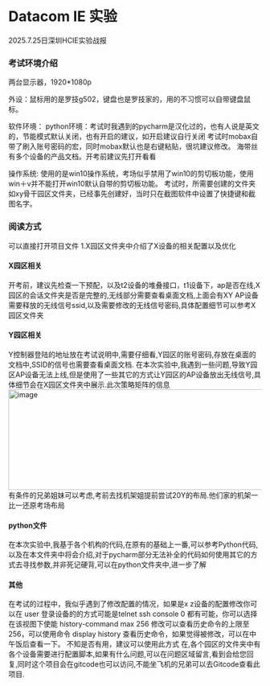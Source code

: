 # Datacom IE 实验
2025.7.25日深圳HCIE实验战报
### 考试环境介绍
两台显示器，1920*1080p 

外设：鼠标用的是罗技g502，键盘也是罗技家的，用的不习惯可以自带键盘鼠标。

软件环境：
python环境：考试时我遇到的pycharm是汉化过的，也有人说是英文的，节能模式默认关闭，也有开启的建议，如开启建议自行关闭
考试时mobax自带了刷入账号密码的宏，同时mobax默认也是右键粘贴，很坑建议修改。
海带丝有多个设备的产品文档。开考前建议先打开看看

操作系统: 使用的是win10操作系统，考场似乎禁用了win10的剪切板功能，使用win＋v并不能打开win10默认自带的剪切板功能。
考试时，所需要创建的文件夹如xy骨干园区文件夹，已经事先创建好，当时只在截图软件中设置了快捷键和截图名字。

### 阅读方式
可以直接打开项目文件
1.X园区文件夹中介绍了X设备的相关配置以及优化
#### X园区相关
开考前，建议先检查一下预配，以及t2设备的堆叠接口，t1设备下，ap是否在线,X园区的会话文件夹是否是完整的,无线部分需要查看桌面文档,上面会有XY AP设备需要释放的无线信号ssid,以及需要修改的无线信号密码,具体配置细节可以参考X园区文件夹

#### Y园区相关
Y控制器登陆的地址放在考试说明中,需要仔细看,Y园区的账号密码,存放在桌面的文档中,SSID的信号也需要查看桌面文档.
在本次实验中,我遇到一些问题,导致Y园区AP设备无法上线,但是使用了一些其它的方式让Y园区的AP设备放出无线信号,具体细节会在X园区文件夹中展示.此次策略矩阵的信息
<img width="1141" height="200" alt="image" src="https://github.com/user-attachments/assets/cda849a5-dba4-4aff-8234-af5078ede6d2" />
有条件的兄弟姐妹可以考虑,考前去找机架姐提前尝试20Y的布局.他们家的机架一比一还原考场布局

#### python文件
在本次实验中,我基于各个机构的代码,在原有的基础上一番,可以参考Python代码,以及在本文件夹中将会介绍,对于pycharm部分无法补全的代码如何使用其它的方式去寻找参数,并非死记硬背,可以在python文件夹中,进一步了解

#### 其他
在考试的过程中，我似乎遇到了修改配置的情况，如果是x z设备的配置修改你可以在 
user 登录设备的的方式可能是telnet ssh console 0
都有可能，你可以选择在该视图下使能
history-command max 256
修改可以查看历史命令的上限至256，可以使用命令 display history 查看历史命令，如果觉得被修改，可以在中午饭后查看一下。
不知是否有用，建议可以使用此方式
在,各个园区的文件夹中有各个设备需要进行配置脚本,如果有什么问题,可以在问题区域留言,看到会给您回复,同时这个项目会在gitcode也可以访问,不能坐飞机的兄弟可以去Gitcode查看此项目.
